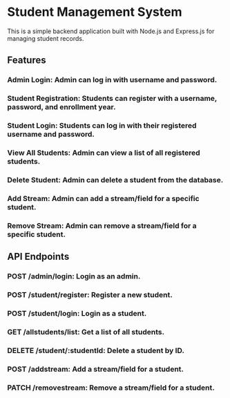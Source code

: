# Student Management System
This is a simple backend application built with Node.js and Express.js for managing student records.

## Features
 ### Admin Login: Admin can log in with username and password.
 ### Student Registration: Students can register with a username, password, and enrollment year.
 ### Student Login: Students can log in with their registered username and password.
 ### View All Students: Admin can view a list of all registered students.
 ### Delete Student: Admin can delete a student from the database.
 ### Add Stream: Admin can add a stream/field for a specific student.
 ### Remove Stream: Admin can remove a stream/field for a specific student.


## API Endpoints
 ### POST /admin/login: Login as an admin.
 ### POST /student/register: Register a new student.
 ### POST /student/login: Login as a student.
 ### GET /allstudents/list: Get a list of all students.
 ### DELETE /student/:studentId: Delete a student by ID.
 ### POST /addstream: Add a stream/field for a student.
 ### PATCH /removestream: Remove a stream/field for a student.
